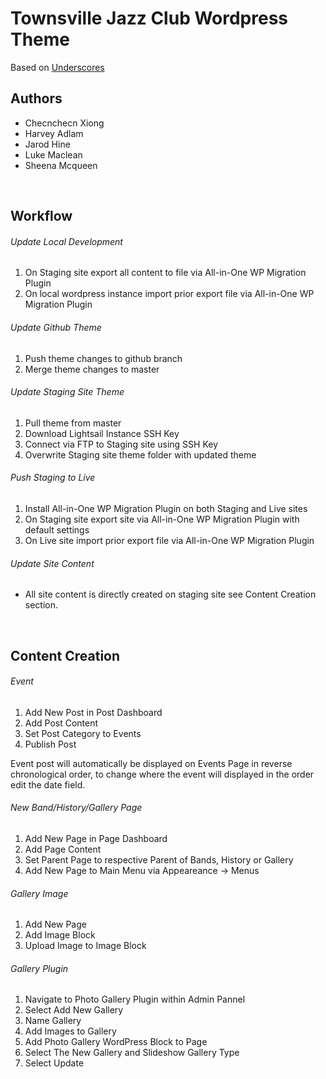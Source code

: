 # Townsville Jazz Club Wordpress Theme  
Based on [Underscores](https://underscores.me/)
<br/>

## Authors

- Checnchecn Xiong
- Harvey Adlam
- Jarod Hine
- Luke Maclean
- Sheena Mcqueen
<br/>

## Workflow
###### Update Local Development
1. On Staging site export all content to file via All-in-One WP Migration Plugin
2. On local wordpress instance import prior export file via All-in-One WP Migration Plugin

###### Update Github Theme
1. Push theme changes to github branch
2. Merge theme changes to master

###### Update Staging Site Theme
1. Pull theme from master
2. Download Lightsail Instance SSH Key
3. Connect via FTP to Staging site using SSH Key
4. Overwrite Staging site theme folder with updated theme

###### Push Staging to Live
1. Install All-in-One WP Migration Plugin on both Staging and Live sites
1. On Staging site export site via All-in-One WP Migration Plugin with default settings
2. On Live site import prior export file via All-in-One WP Migration Plugin

###### Update Site Content
- All site content is directly created on staging site see Content Creation section.

<br/>

## Content Creation
###### Event
1. Add New Post in Post Dashboard
2. Add Post Content
3. Set Post Category to Events
4. Publish Post

Event post will automatically be displayed on Events Page in reverse chronological order, to change where the event will displayed in the order edit the date field.

###### New Band/History/Gallery Page
1. Add New Page in Page Dashboard
2. Add Page Content
3. Set Parent Page to respective Parent of Bands, History or Gallery
4. Add New Page to Main Menu via Appeareance -> Menus

###### Gallery Image
1. Add New Page
2. Add Image Block 
3. Upload Image to Image Block 

###### Gallery Plugin 
1. Navigate to Photo Gallery Plugin within Admin Pannel
2. Select Add New Gallery 
3. Name Gallery 
4. Add Images to Gallery 
5. Add Photo Gallery WordPress Block to Page
6. Select The New Gallery and Slideshow Gallery Type
7. Select Update

<br/>
